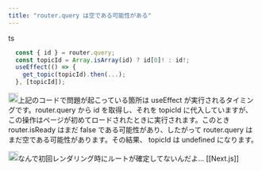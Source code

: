 ```yaml
---
title: "router.query は空である可能性がある"
---
```


ts

```typescript
  const { id } = router.query;
  const topicId = Array.isArray(id) ? id[0]! : id!;
  useEffect(() => {
    get_topic(topicId).then(...);
  }, [topicId]);
```


<img src='https://scrapbox.io/api/pages/nishio/gpt/icon' alt='gpt.icon' height="19.5"/>上記のコードで問題が起こっている箇所は useEffect が実行されるタイミングです。router.query から id を取得し、それを topicId に代入していますが、この操作はページが初めてロードされたときに実行されます。このとき router.isReady はまだ false である可能性があり、したがって router.query はまだ空である可能性があります。その結果、 topicId は undefined になります。

<img src='https://scrapbox.io/api/pages/nishio/nishio/icon' alt='nishio.icon' height="19.5"/>なんで初回レンダリング時にルートが確定してないんだよ...
[[Next.js]]
